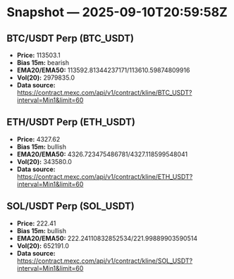 # Snapshot — 2025-09-10T20:59:58Z

## BTC/USDT Perp (BTC_USDT)
- **Price:** 113503.1
- **Bias 15m:** bearish
- **EMA20/EMA50:** 113592.81344237171/113610.59874809916
- **Vol(20):** 2979835.0
- **Data source:** https://contract.mexc.com/api/v1/contract/kline/BTC_USDT?interval=Min1&limit=60

## ETH/USDT Perp (ETH_USDT)
- **Price:** 4327.62
- **Bias 15m:** bullish
- **EMA20/EMA50:** 4326.723475486781/4327.118599548041
- **Vol(20):** 343580.0
- **Data source:** https://contract.mexc.com/api/v1/contract/kline/ETH_USDT?interval=Min1&limit=60

## SOL/USDT Perp (SOL_USDT)
- **Price:** 222.41
- **Bias 15m:** bullish
- **EMA20/EMA50:** 222.24110832852534/221.99889903590514
- **Vol(20):** 652191.0
- **Data source:** https://contract.mexc.com/api/v1/contract/kline/SOL_USDT?interval=Min1&limit=60
